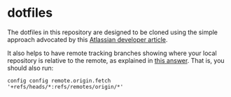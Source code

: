 # dotfiles
The dotfiles in this repository are designed to be cloned using the simple
approach advocated by this [Atlassian developer article](https://developer.atlassian.com/blog/2016/02/best-way-to-store-dotfiles-git-bare-repo/).

It also helps to have remote tracking branches showing where your local
repository is relative to the remote, as explained in
[this answer](https://stackoverflow.com/a/36410649). That is, you should also run:
```
config config remote.origin.fetch '+refs/heads/*:refs/remotes/origin/*'
```
